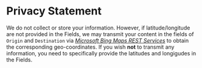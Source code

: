 # Privacy Statement
We do not collect or store your information. However, if latitude/longitude are not provided in the Fields, we may transmit your content in the fields of `Origin` and `Destination` via [*Microsoft Bing Maps REST Services*](https://msdn.microsoft.com/en-us/library/ff701715.aspx) to obtain the corresponding geo-coordinates. If you wish __not__ to transmit any information, you need to specifically provide the latitudes and longigudes in the Fields.